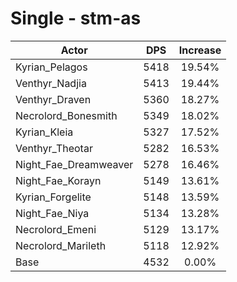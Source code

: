 # Single - stm-as
| Actor | DPS | Increase |
|---|:---:|:---:|
|Kyrian_Pelagos|5418|19.54%|
|Venthyr_Nadjia|5413|19.44%|
|Venthyr_Draven|5360|18.27%|
|Necrolord_Bonesmith|5349|18.02%|
|Kyrian_Kleia|5327|17.52%|
|Venthyr_Theotar|5282|16.53%|
|Night_Fae_Dreamweaver|5278|16.46%|
|Night_Fae_Korayn|5149|13.61%|
|Kyrian_Forgelite|5148|13.59%|
|Night_Fae_Niya|5134|13.28%|
|Necrolord_Emeni|5129|13.17%|
|Necrolord_Marileth|5118|12.92%|
|Base|4532|0.00%|
